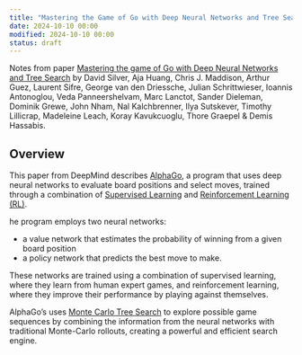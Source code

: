 ```yaml
---
title: "Mastering the Game of Go with Deep Neural Networks and Tree Search"
date: 2024-10-10 00:00
modified: 2024-10-10 00:00
status: draft
---
```


Notes from paper [Mastering the game of Go with Deep Neural Networks and Tree Search](https://www.nature.com/articles/nature16961) by David Silver, Aja Huang, Chris J. Maddison, Arthur Guez, Laurent Sifre, George van den Driessche, Julian Schrittwieser, Ioannis Antonoglou, Veda Panneershelvam, Marc Lanctot, Sander Dieleman, Dominik Grewe, John Nham, Nal Kalchbrenner, Ilya Sutskever, Timothy Lillicrap, Madeleine Leach, Koray Kavukcuoglu, Thore Graepel & Demis Hassabis.

## Overview

This paper from DeepMind describes [AlphaGo](alphago.md), a program that uses deep neural networks to evaluate board positions and select moves, trained through a combination of [Supervised Learning](supervised-learning.md) and [Reinforcement Learning (RL)](reinforcement-learning.md).

he program employs two neural networks:
* a value network that estimates the probability of winning from a given board position
* a policy network that predicts the best move to make.

These networks are trained using a combination of supervised learning, where they learn from human expert games, and reinforcement learning, where they improve their performance by playing against themselves.

AlphaGo’s uses [Monte Carlo Tree Search](../../../permanent/monte-carlo-tree-search.md) to explore possible game sequences by combining the information from the neural networks with traditional Monte-Carlo rollouts, creating a powerful and efficient search engine.
